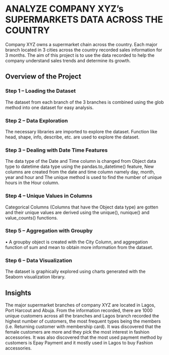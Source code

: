 # ANALYZE COMPANY XYZ’s SUPERMARKETS DATA ACROSS THE COUNTRY 

Company XYZ owns a supermarket chain across the country. Each major branch located in 3 cities across the country recorded sales information for 3 months. 
The aim of this project is to use the data recorded to help the company understand sales trends and determine its growth.

## Overview of the Project

### Step 1 – Loading the Dataset
The dataset from each branch of the 3 branches is combined using the glob method into one dataset for easy analysis. 
### Step 2 – Data Exploration
The necessary libraries are imported to explore the dataset.
Function like head, shape, info, describe, etc. are used to explore the dataset.
### Step 3 – Dealing with Date Time Features
The data type of the Date and Time column is changed from Object data type to datetime data type using the pandas.to_datetime() feature, New columns are created from the date and time column namely day, month, year and hour and The unique method is used to find the number of unique hours in the Hour column.
### Step 4 – Unique Values in Columns
Categorical Columns (Columns that have the Object data type) are gotten and their unique values are derived using the unique(), nunique() and value_counts() functions.
### Step 5 – Aggregation with Groupby
•	A groupby object is created with the City Column, and aggregation function of sum and mean to obtain more information from the dataset.
### Step 6 – Data Visualization
The dataset is graphically explored using charts generated with the Seaborn visualization library. 

## Insights
The major supermarket branches of company XYZ are located in Lagos, Port Harcout and Abuja. From the information recorded, there are 1000 unique customers across all the branches and Lagos branch recorded the highest number of customers, the most frequent types being the members (i.e. Returning customer with membership card). 
It was discovered that the female customers are more and they pick the most interest in fashion accessories. It was also discovered that the most used payment method by customers is Epay Payment and it mostly used in Lagos to buy Fashion accessories.
